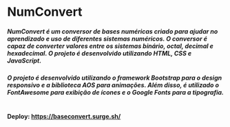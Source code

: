 # NumConvert

##### NumConvert é um conversor de bases numéricas criado para ajudar no aprendizado e uso de diferentes sistemas numéricos. O conversor é capaz de converter valores entre os sistemas binário, octal, decimal e hexadecimal. O projeto é desenvolvido utilizando HTML, CSS e JavaScript.

##### O projeto é desenvolvido utilizando o framework Bootstrap para o design responsivo e a biblioteca AOS para animações. Além disso, é utilizado o FontAwesome para exibição de ícones e o Google Fonts para a tipografia.

#

#### Deploy: https://baseconvert.surge.sh/

